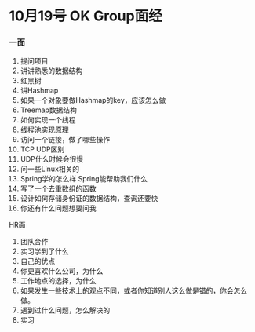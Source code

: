 # 10月19号 OK Group面经

### 一面

1. 提问项目
2. 讲讲熟悉的数据结构
3. 红黑树
4. 讲Hashmap
5. 如果一个对象要做Hashmap的key，应该怎么做
6. Treemap数据结构
7. 如何实现一个线程
8. 线程池实现原理
9. 访问一个链接，做了哪些操作
10. TCP UDP区别
11. UDP什么时候会很慢
12. 问一些Linux相关的
13. Spring学的怎么样
    Spring能帮助我们什么
14. 写了一个去重数组的函数
15. 设计如何存储身份证的数据结构，查询还要快
16. 你还有什么问题想要问我

HR面

1. 团队合作
2. 实习学到了什么
3. 自己的优点
4. 你更喜欢什么公司，为什么
5. 工作地点的选择，为什么
6. 如果发生一些技术上的观点不同，或者你知道别人这么做是错的，你会怎么做。
7. 遇到过什么问题，怎么解决的
8. 实习